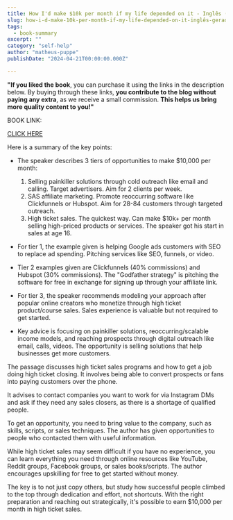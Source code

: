 ```yaml
---
title: How I'd make $10k per month if my life depended on it - Inglês (gerada automaticamente)
slug: how-i-d-make-10k-per-month-if-my-life-depended-on-it-inglês-gerada-automaticamente-
tags: 
  - book-summary
excerpt: ""
category: "self-help"
author: "matheus-puppe"
publishDate: "2024-04-21T00:00:00.000Z"

---
```


**"If you liked the book**, you can purchase it using the links in the description below. By buying through these links, **you contribute to the blog without paying any extra**, as we receive a small commission. **This helps us bring more quality content to you!"**


BOOK LINK:

[CLICK HERE](https://www.amazon.com/gp/search?ie=UTF8&tag=matheuspupp0a-20&linkCode=ur2&linkId=4410b525877ab397377c2b5e60711c1a&camp=1789&creative=9325&index=books&keywords=how-i-d-make-10k-per-month-if-my-life-depended-on-it-inglês-gerada-automaticamente-)



 Here is a summary of the key points:

- The speaker describes 3 tiers of opportunities to make $10,000 per month:
   1) Selling painkiller solutions through cold outreach like email and calling. Target advertisers. Aim for 2 clients per week.
   2) SAS affiliate marketing. Promote reoccurring software like Clickfunnels or Hubspot. Aim for 28-84 customers through targeted outreach. 
   3) High ticket sales. The quickest way. Can make $10k+ per month selling high-priced products or services. The speaker got his start in sales at age 16.

- For tier 1, the example given is helping Google ads customers with SEO to replace ad spending. Pitching services like SEO, funnels, or video.  

- Tier 2 examples given are Clickfunnels (40% commissions) and Hubspot (30% commissions). The "Godfather strategy" is pitching the software for free in exchange for signing up through your affiliate link. 

- For tier 3, the speaker recommends modeling your approach after popular online creators who monetize through high ticket product/course sales. Sales experience is valuable but not required to get started. 

- Key advice is focusing on painkiller solutions, reoccurring/scalable income models, and reaching prospects through digital outreach like email, calls, videos. The opportunity is selling solutions that help businesses get more customers.

 

The passage discusses high ticket sales programs and how to get a job doing high ticket closing. It involves being able to convert prospects or fans into paying customers over the phone. 

It advises to contact companies you want to work for via Instagram DMs and ask if they need any sales closers, as there is a shortage of qualified people. 

To get an opportunity, you need to bring value to the company, such as skills, scripts, or sales techniques. The author has given opportunities to people who contacted them with useful information.

While high ticket sales may seem difficult if you have no experience, you can learn everything you need through online resources like YouTube, Reddit groups, Facebook groups, or sales books/scripts. The author encourages upskilling for free to get started without money. 

The key is to not just copy others, but study how successful people climbed to the top through dedication and effort, not shortcuts. With the right preparation and reaching out strategically, it's possible to earn $10,000 per month in high ticket sales.